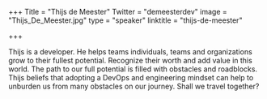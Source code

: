 +++
Title = "Thijs de Meester"
Twitter = "demeesterdev"
image = "Thijs_De_Meester.jpg"
type = "speaker"
linktitle = "thijs-de-meester"

+++

Thijs is a developer. He helps teams individuals, teams and organizations grow to their fullest potential. Recognize their worth and add value in this world. The path to our full potential is filled with obstacles and roadblocks. Thijs beliefs that adopting a DevOps and engineering mindset can help to unburden us from many obstacles on our journey. Shall we travel together?